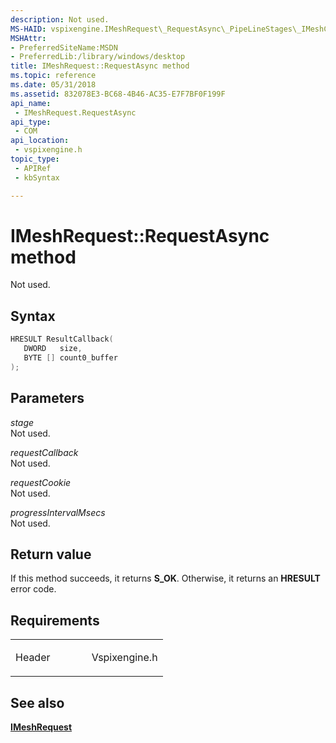 ```yaml
---
description: Not used.
MS-HAID: vspixengine.IMeshRequest\_RequestAsync\_PipeLineStages\_IMeshCallback\_ptr\_DWORD\_DWORD
MSHAttr:
- PreferredSiteName:MSDN
- PreferredLib:/library/windows/desktop
title: IMeshRequest::RequestAsync method
ms.topic: reference
ms.date: 05/31/2018
ms.assetid: 832078E3-BC68-4B46-AC35-E7F7BF0F199F
api_name: 
 - IMeshRequest.RequestAsync
api_type: 
 - COM
api_location: 
 - vspixengine.h
topic_type: 
 - APIRef
 - kbSyntax

---
```


# <span id="vspixengine.imeshrequest_requestasync_pipelinestages_imeshcallback_ptr_dword_dword"></span>IMeshRequest::RequestAsync method

Not used.

## Syntax


```C++
HRESULT ResultCallback(
   DWORD   size,
   BYTE [] count0_buffer
);
```

## Parameters

*stage*   
Not used.

*requestCallback*   
Not used.

*requestCookie*   
Not used.

*progressIntervalMsecs*   
Not used.

## Return value

If this method succeeds, it returns **S\_OK**. Otherwise, it returns an **HRESULT** error code.

## Requirements

<table><colgroup><col style="width: 50%" /><col style="width: 50%" /></colgroup><tbody><tr class="odd"><td><p>Header</p></td><td>Vspixengine.h</td></tr></tbody></table>

## <span id="see_also"></span>See also

[**IMeshRequest**](/windows/desktop/direct3dtools/imeshrequest)

 

 
